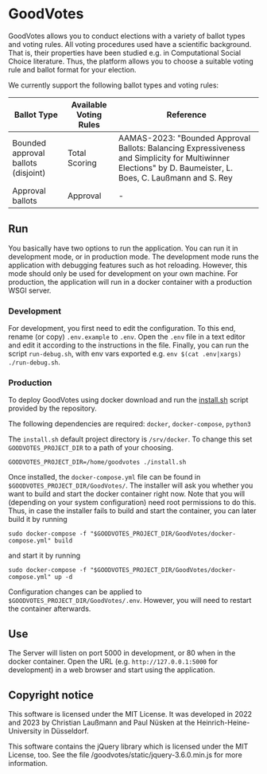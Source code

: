 # GoodVotes

GoodVotes allows you to conduct elections with a variety of ballot types and voting rules.
All voting procedures used have a scientific background.
That is, their properties have been studied e.g. in Computational Social Choice literature.
Thus, the platform allows you to choose a suitable voting rule and ballot format for your election.

We currently support the following ballot types and voting rules:

| Ballot Type                         | Available Voting Rules | Reference                                                                                                                                                   |
|-------------------------------------|------------------------|-------------------------------------------------------------------------------------------------------------------------------------------------------------|
| Bounded approval ballots (disjoint) | Total Scoring          | AAMAS-2023: "Bounded Approval Ballots: Balancing Expressiveness and Simplicity for Multiwinner Elections" by D. Baumeister, L. Boes, C. Laußmann and S. Rey |
| Approval ballots | Approval          | - |


## Run

You basically have two options to run the application.
You can run it in development mode, or in production mode.
The development mode runs the application with debugging features such as hot reloading.
However, this mode should only be used for development on your own machine.
For production, the application will run in a docker container with a production WSGI server.

### Development

For development, you first need to edit the configuration.
To this end, rename (or copy) `.env.example` to `.env`.
Open the `.env` file in a text editor and edit it according to the instructions in the file.
Finally, you can run the script `run-debug.sh`, with env vars exported e.g. `env $(cat .env|xargs) ./run-debug.sh`.

### Production

To deploy GoodVotes using docker download and run the [install.sh](https://raw.githubusercontent.com/claussmann/GoodVotes/main/install.sh) script provided by the repository.

The following dependencies are required: `docker`, `docker-compose`, `python3`

The `install.sh` default project directory is `/srv/docker`. To change this set `GOODVOTES_PROJECT_DIR` to a path of your choosing.

`GOODVOTES_PROJECT_DIR=/home/goodvotes ./install.sh`

Once installed, the `docker-compose.yml` file can be found in `$GOODVOTES_PROJECT_DIR/GoodVotes/`.
The installer will ask you whether you want to build and start the docker container right now.
Note that you will (depending on your system configuration) need root permissions to do this.
Thus, in case the installer fails to build and start the container, you can later build it by running

`sudo docker-compose -f "$GOODVOTES_PROJECT_DIR/GoodVotes/docker-compose.yml" build`

and start it by running

`sudo docker-compose -f "$GOODVOTES_PROJECT_DIR/GoodVotes/docker-compose.yml" up -d`

Configuration changes can be applied to `$GOODVOTES_PROJECT_DIR/GoodVotes/.env`.
However, you will need to restart the container afterwards.


## Use

The Server will listen on port 5000 in development, or 80 when in the docker container.
Open the URL (e.g. `http://127.0.0.1:5000` for development) in a web browser and start using the application.


## Copyright notice

This software is licensed under the MIT License. It was developed in 2022 and 2023 by Christian Laußmann and Paul Nüsken at the Heinrich-Heine-University in Düsseldorf.

This software contains the jQuery library which is licensed under the MIT License, too.
See the file /goodvotes/static/jquery-3.6.0.min.js for more information.

